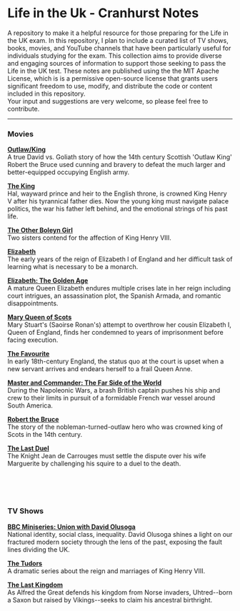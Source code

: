 # Life in the Uk - Cranhurst Notes
A repository to make it a helpful resource for those preparing for the Life in the UK exam. In this repository, I plan to include a curated list of TV shows, books, movies, and YouTube channels that have been particularly useful for individuals studying for the exam. 
This collection aims to provide diverse and engaging sources of information to support those seeking to pass the Life in the UK test. These notes are published using the the MIT Apache License, which is is a permissive open-source license that grants users significant freedom to use, modify, and distribute the code or content included in this repository.  
Your input and suggestions are very welcome, so please feel free to contribute.

---


### Movies
**[Outlaw/King](https://www.imdb.com/title/tt6679794/?ref_=ttls_li_tt)** <br>
A true David vs. Goliath story of how the 14th century Scottish 'Outlaw King' Robert the Bruce used cunning and bravery to defeat the much larger and better-equipped occupying English army.

**[The King](https://www.imdb.com/title/tt7984766/?ref_=ttls_li_tt)**<br>
Hal, wayward prince and heir to the English throne, is crowned King Henry V after his tyrannical father dies. Now the young king must navigate palace politics, the war his father left behind, and the emotional strings of his past life.

**[The Other Boleyn Girl](https://www.imdb.com/title/tt0467200/?ref_=ttls_li_tt)**<br>
Two sisters contend for the affection of King Henry VIII.

**[Elizabeth](https://www.imdb.com/title/tt0127536/?ref_=ttls_li_tt)**<br>
The early years of the reign of Elizabeth I of England and her difficult task of learning what is necessary to be a monarch.

**[Elizabeth: The Golden Age](https://www.imdb.com/title/tt0414055/?ref_=ttls_li_tt)**<br>
A mature Queen Elizabeth endures multiple crises late in her reign including court intrigues, an assassination plot, the Spanish Armada, and romantic disappointments.

**[Mary Queen of Scots](https://www.imdb.com/title/tt2328900/?ref_=ttls_li_tt)**<br>
Mary Stuart's (Saoirse Ronan's) attempt to overthrow her cousin Elizabeth I, Queen of England, finds her condemned to years of imprisonment before facing execution.

**[The Favourite](https://www.imdb.com/title/tt5083738/?ref_=ttls_li_tt)**<br>
In early 18th-century England, the status quo at the court is upset when a new servant arrives and endears herself to a frail Queen Anne.

**[Master and Commander: The Far Side of the World](https://www.imdb.com/title/tt0311113/?ref_=ttls_li_tt)**<br>
During the Napoleonic Wars, a brash British captain pushes his ship and crew to their limits in pursuit of a formidable French war vessel around South America.

**[Robert the Bruce](https://www.imdb.com/title/tt8000908/?ref_=ttls_li_tt)**<br>
The story of the nobleman-turned-outlaw hero who was crowned king of Scots in the 14th century.

**[The Last Duel](https://www.imdb.com/title/tt4244994/)**<br>
The Knight Jean de Carrouges must settle the dispute over his wife Marguerite by challenging his squire to a duel to the death.

<br><br><br>

### TV Shows
**[BBC Miniseries: Union with David Olusoga](https://www.bbc.co.uk/iplayer/episodes/p0gd25kn/union-with-david-olusoga)**<br>
National identity, social class, inequality. David Olusoga shines a light on our fractured modern society through the lens of the past, exposing the fault lines dividing the UK.

**[The Tudors](https://www.imdb.com/title/tt0758790/)**<br>
A dramatic series about the reign and marriages of King Henry VIII.

**[The Last Kingdom](https://www.imdb.com/title/tt4179452/)**<br>
As Alfred the Great defends his kingdom from Norse invaders, Uhtred--born a Saxon but raised by Vikings--seeks to claim his ancestral birthright.

